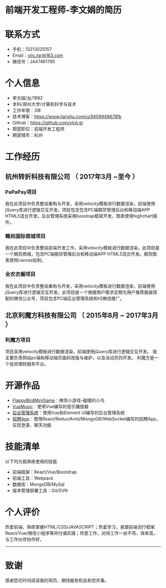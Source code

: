 # 前端开发工程师-李文娟的简历

# 联系方式
- 手机：13213025157
- Email：viiv_lgr@163.com
- 微信号：J447461795

# 个人信息
 - 李文娟/女/1992
 - 本科/郑州大学/计算机科学与技术 
 - 工作年限：3年
 - 技术博客：https://www.jianshu.com/u/9409949678fb
 - Github：https://github.com/viivLgr
 - 期望职位：前端开发工程师
 - 期望城市：杭州

# 工作经历

## 杭州转折科技有限公司 （ 2017年3月 ~至今 ）
###  PaPaPay项目
我在此项目中负责整站重构与开发，采用velocity模板进行数据渲染，前端使用jQuery库进行逻辑交互开发。项目包含包含PC端期货管理后台和移动端APP HTML5混合开发。后台管理系统采用boostrap框架开发，图表使用highchart插件。
### 赣尚国际商城项目 
我在此项目中负责整站前端开发工作，采用velocity模板进行数据渲染。此项目是一个期货商城，包含PC端期货管理后台和移动端APP HTML5混合开发。期货图表使用canvas绘制。
### 全衣衣橱项目
我在此项目中负责整站重构与开发，采用velocity模板进行数据渲染，前端使用jQuery库进行逻辑交互开发。此项目是一个根据用户需求定期为用户推荐服装搭配的微信公众号，项目包含PC端后台管理系统和h5微信推广。
  
## 北京利魔方科技有限公司 （ 2015年8月 ~ 2017年3月 ）

### 利魔方项目 
项目采用velocity模板进行数据渲染，前端使用jQuery库进行逻辑交互开发。
我主要负责网站pc端和移动端页面的改版与维护，以及活动页的开发。
利魔方是一个投资理财服务平台。

# 开源作品
 - [FlappyBirdMiniGame](https://github.com/viivLgr/FlappyBirdMiniGame)：微信小游戏-碰撞的小鸟
  - [VueMusic](https://github.com/viivLgr/vue-music)：使用Vue编写的音乐播放器
- [后台管理系统](https://github.com/viivLgr/BackManager)：使用Vue和Element UI编写的后台管理系统
- [招聘App](https://github.com/viivLgr/imooc-react-chat)：使用React/Redux/Antd/MongoGB/WebSocket编写的招聘App，实现登录、聊天功能
    
# 技能清单
以下均为我熟练使用的技能
- 前端框架：React/Vue/Bootstrap
- 前端工具：Webpack
- 数据库：MongoDB/MySql
- 版本管理部署工具：Git/SVN

# 个人评价

热爱前端，熟练掌握HTML/CSS/JAVASCRIPT；热爱学习，紧跟前端流行框架React/Vue/微信小程序等并付诸实践；热爱工作，对待工作一丝不苟，效率高，与工作伙伴协作好。
      
---      
# 致谢
感谢您花时间阅读我的简历，期待能有机会和您共事。
      
